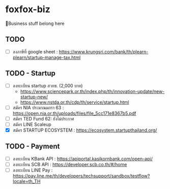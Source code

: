 # foxfox-biz
💼Business stuff belong here

## TODO
- [ ] ลงภาษีที่ google sheet : https://www.krungsri.com/bank/th/plearn-plearn/startup-manage-tax.html

## TODO - Startup
- [ ] ลงทะเบียน startup สวทช. (2,000 บาท)
    - https://www.sciencepark.or.th/index.php/th/innovation-update/new-startup-new/
    - https://www.nstda.or.th/cdp/th/service/startup.html
- [ ] สมัคร NIA ประมาณมกรา 63 : https://open.nia.or.th/uploads/files/file_5cc171e8367b5.pdf
- [ ] สมัคร TED Fund 62: ยังไม่ประกาศ
- [ ] สมัคร LINE Scaleup
- [x] สมัคร STARTUP ECOSYSTEM : https://ecosystem.startupthailand.org/

## TODO - Payment
- [ ] ลงทะเบียน KBank API : https://apiportal.kasikornbank.com/open-api/
- [ ] ลงทะเบียน SCB API : https://developer.scb.co.th/#/home
- [ ] ลงทะเบียน LINE Pay : https://pay.line.me/th/developers/techsupport/sandbox/testflow?locale=th_TH
